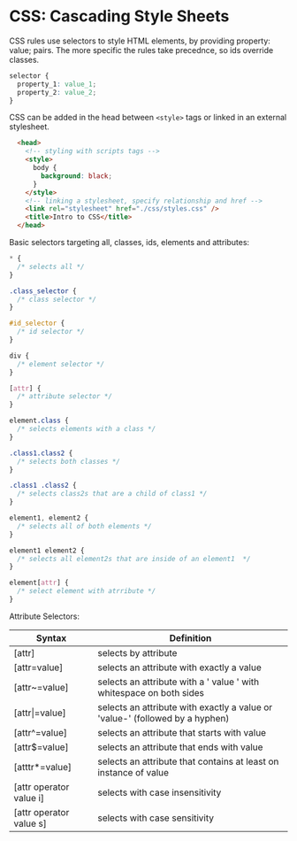 # CSS: Cascading Style Sheets

CSS rules use selectors to style HTML elements, by providing property: value; pairs.
The more specific the rules take precednce, so ids override classes.

```css
selector {
  property_1: value_1;
  property_2: value_2;
}
```

CSS can be added in the head between `<style>` tags or linked in an external stylesheet.

```html
  <head>
    <!-- styling with scripts tags -->
    <style>
      body {
        background: black;
      }
    </style>
    <!-- linking a stylesheet, specify relationship and href -->
    <link rel="stylesheet" href="./css/styles.css" />
    <title>Intro to CSS</title>
  </head>
```


Basic selectors targeting all, classes, ids, elements and attributes:

```css
* {
  /* selects all */
}

.class_selector {
  /* class selector */
}

#id_selector {
  /* id selector */
}

div {
  /* element selector */
}

[attr] {
  /* attribute selector */
}

element.class {
  /* selects elements with a class */
}

.class1.class2 {
  /* selects both classes */
}

.class1 .class2 {
  /* selects class2s that are a child of class1 */
}

element1, element2 {
  /* selects all of both elements */
}

element1 element2 {
  /* selects all element2s that are inside of an element1  */
}

element[attr] {
  /* select element with atrribute */
}

```
Attribute Selectors: 

Syntax | Definition
|------|-----------|
[attr] | selects by attribute
[attr=value] | selects an attribute with exactly a value
[attr~=value] | selects an attribute with a ' value ' with whitespace on both sides
[attr\|=value] | selects an attribute with exactly a value or 'value-' (followed by a hyphen)
[attr^=value] | selects an attribute that starts with value
[attr$=value] | selects an attribute that ends with value
[atttr*=value] | selects an attribute that contains at least on instance of value
[attr operator value i] | selects with case insensitivity
[attr operator value s] | selects with case sensitivity
```











